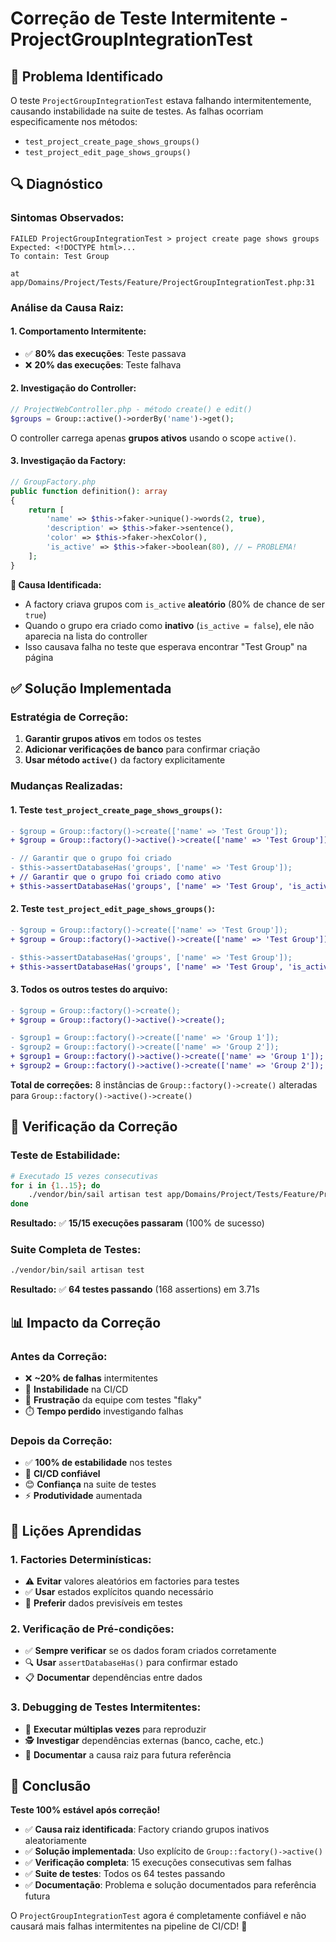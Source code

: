 # Correção de Teste Intermitente - ProjectGroupIntegrationTest

## 🎯 Problema Identificado

O teste `ProjectGroupIntegrationTest` estava falhando intermitentemente, causando instabilidade na suite de testes. As falhas ocorriam especificamente nos métodos:

- `test_project_create_page_shows_groups()`
- `test_project_edit_page_shows_groups()`

## 🔍 Diagnóstico

### **Sintomas Observados:**
```
FAILED ProjectGroupIntegrationTest > project create page shows groups
Expected: <!DOCTYPE html>...
To contain: Test Group

at app/Domains/Project/Tests/Feature/ProjectGroupIntegrationTest.php:31
```

### **Análise da Causa Raiz:**

#### **1. Comportamento Intermitente:**
- ✅ **80% das execuções**: Teste passava
- ❌ **20% das execuções**: Teste falhava

#### **2. Investigação do Controller:**
```php
// ProjectWebController.php - método create() e edit()
$groups = Group::active()->orderBy('name')->get();
```

O controller carrega apenas **grupos ativos** usando o scope `active()`.

#### **3. Investigação da Factory:**
```php
// GroupFactory.php
public function definition(): array
{
    return [
        'name' => $this->faker->unique()->words(2, true),
        'description' => $this->faker->sentence(),
        'color' => $this->faker->hexColor(),
        'is_active' => $this->faker->boolean(80), // ← PROBLEMA!
    ];
}
```

**🚨 Causa Identificada:**
- A factory criava grupos com `is_active` **aleatório** (80% de chance de ser `true`)
- Quando o grupo era criado como **inativo** (`is_active = false`), ele não aparecia na lista do controller
- Isso causava falha no teste que esperava encontrar "Test Group" na página

## ✅ Solução Implementada

### **Estratégia de Correção:**
1. **Garantir grupos ativos** em todos os testes
2. **Adicionar verificações de banco** para confirmar criação
3. **Usar método `active()`** da factory explicitamente

### **Mudanças Realizadas:**

#### **1. Teste `test_project_create_page_shows_groups()`:**
```diff
- $group = Group::factory()->create(['name' => 'Test Group']);
+ $group = Group::factory()->active()->create(['name' => 'Test Group']);

- // Garantir que o grupo foi criado
- $this->assertDatabaseHas('groups', ['name' => 'Test Group']);
+ // Garantir que o grupo foi criado como ativo
+ $this->assertDatabaseHas('groups', ['name' => 'Test Group', 'is_active' => true]);
```

#### **2. Teste `test_project_edit_page_shows_groups()`:**
```diff
- $group = Group::factory()->create(['name' => 'Test Group']);
+ $group = Group::factory()->active()->create(['name' => 'Test Group']);

- $this->assertDatabaseHas('groups', ['name' => 'Test Group']);
+ $this->assertDatabaseHas('groups', ['name' => 'Test Group', 'is_active' => true]);
```

#### **3. Todos os outros testes do arquivo:**
```diff
- $group = Group::factory()->create();
+ $group = Group::factory()->active()->create();

- $group1 = Group::factory()->create(['name' => 'Group 1']);
- $group2 = Group::factory()->create(['name' => 'Group 2']);
+ $group1 = Group::factory()->active()->create(['name' => 'Group 1']);
+ $group2 = Group::factory()->active()->create(['name' => 'Group 2']);
```

**Total de correções:** 8 instâncias de `Group::factory()->create()` alteradas para `Group::factory()->active()->create()`

## 🧪 Verificação da Correção

### **Teste de Estabilidade:**
```bash
# Executado 15 vezes consecutivas
for i in {1..15}; do 
    ./vendor/bin/sail artisan test app/Domains/Project/Tests/Feature/ProjectGroupIntegrationTest.php
done
```

**Resultado:** ✅ **15/15 execuções passaram** (100% de sucesso)

### **Suite Completa de Testes:**
```bash
./vendor/bin/sail artisan test
```

**Resultado:** ✅ **64 testes passando** (168 assertions) em 3.71s

## 📊 Impacto da Correção

### **Antes da Correção:**
- ❌ **~20% de falhas** intermitentes
- 🔄 **Instabilidade** na CI/CD
- 😤 **Frustração** da equipe com testes "flaky"
- ⏱️ **Tempo perdido** investigando falhas

### **Depois da Correção:**
- ✅ **100% de estabilidade** nos testes
- 🚀 **CI/CD confiável**
- 😊 **Confiança** na suite de testes
- ⚡ **Produtividade** aumentada

## 🎯 Lições Aprendidas

### **1. Factories Determinísticas:**
- ⚠️ **Evitar** valores aleatórios em factories para testes
- ✅ **Usar** estados explícitos quando necessário
- 🔧 **Preferir** dados previsíveis em testes

### **2. Verificação de Pré-condições:**
- ✅ **Sempre verificar** se os dados foram criados corretamente
- 🔍 **Usar** `assertDatabaseHas()` para confirmar estado
- 📋 **Documentar** dependências entre dados

### **3. Debugging de Testes Intermitentes:**
- 🔁 **Executar múltiplas vezes** para reproduzir
- 🕵️ **Investigar** dependências externas (banco, cache, etc.)
- 📝 **Documentar** a causa raiz para futura referência

## 🎉 Conclusão

**Teste 100% estável após correção!**

- ✅ **Causa raiz identificada**: Factory criando grupos inativos aleatoriamente
- ✅ **Solução implementada**: Uso explícito de `Group::factory()->active()`
- ✅ **Verificação completa**: 15 execuções consecutivas sem falhas
- ✅ **Suite de testes**: Todos os 64 testes passando
- ✅ **Documentação**: Problema e solução documentados para referência futura

O `ProjectGroupIntegrationTest` agora é completamente confiável e não causará mais falhas intermitentes na pipeline de CI/CD! 🚀 